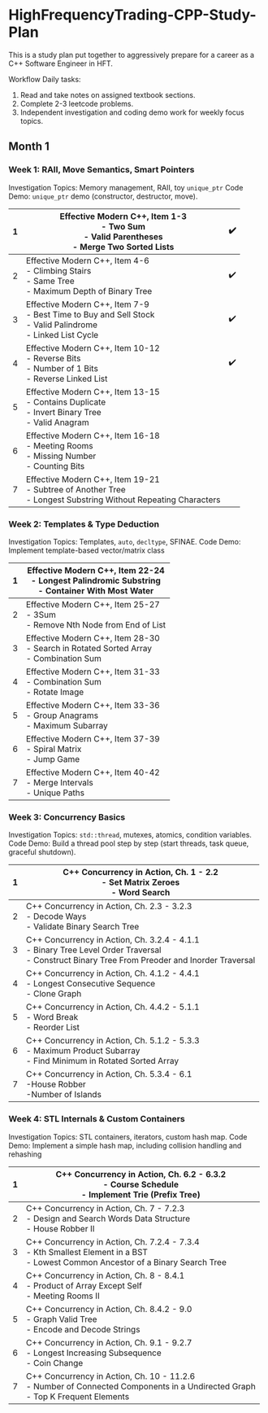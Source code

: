 # HighFrequencyTrading-CPP-Study-Plan

This is a study plan put together to aggressively prepare for a career as a C++ Software Engineer in HFT. 

Workflow
Daily tasks:
1. Read and take notes on assigned textbook sections. 
2. Complete 2-3 leetcode problems. 
3. Independent investigation and coding demo work for weekly focus topics. 

## **Month 1**
### **Week 1: RAII, Move Semantics, Smart Pointers**
Investigation Topics: Memory management, RAII, toy `unique_ptr`
Code Demo: `unique_ptr` demo (constructor, destructor, move).

| 1   | Effective Modern C++, Item 1-3<br>- Two Sum<br>- Valid Parentheses<br>- Merge Two Sorted Lists                    | ✔️  |
| --- | ----------------------------------------------------------------------------------------------------------------- | --- |
| 2   | Effective Modern C++, Item 4-6<br>- Climbing Stairs<br>- Same Tree<br>- Maximum Depth of Binary Tree              | ✔️  |
| 3   | Effective Modern C++, Item 7-9<br>- Best Time to Buy and Sell Stock<br>- Valid Palindrome<br>- Linked List Cycle  | ✔️  |
| 4   | Effective Modern C++, Item 10-12<br>- Reverse Bits<br>- Number of 1 Bits<br>- Reverse Linked List                 | ✔️  |
| 5   | Effective Modern C++, Item 13-15<br>- Contains Duplicate<br>- Invert Binary Tree<br>- Valid Anagram               |     |
| 6   | Effective Modern C++, Item 16-18<br>- Meeting Rooms<br>- Missing Number<br>- Counting Bits                        |     |
| 7   | Effective Modern C++, Item 19-21<br>- Subtree of Another Tree<br>- Longest Substring Without Repeating Characters |     |

### **Week 2: Templates & Type Deduction**
Investigation Topics: Templates, `auto`, `decltype`, SFINAE.
Code Demo: Implement template-based vector/matrix class 

| 1   | **Effective Modern C++, Item 22-24<br>- Longest Palindromic Substring<br>- Container With Most Water** |
| --- | ------------------------------------------------------------------------------------------------------ |
| 2   | Effective Modern C++, Item 25-27<br>- 3Sum<br>- Remove Nth Node from End of List                       |
| 3   | Effective Modern C++, Item 28-30<br>- Search in Rotated Sorted Array<br>- Combination Sum              |
| 4   | Effective Modern C++, Item 31-33<br>- Combination Sum<br>- Rotate Image<br>                            |
| 5   | Effective Modern C++, Item 33-36<br>- Group Anagrams<br>- Maximum Subarray                             |
| 6   | Effective Modern C++, Item 37-39<br>- Spiral Matrix<br>- Jump Game                                     |
| 7   | Effective Modern C++, Item 40-42<br>- Merge Intervals<br>- Unique Paths                                |

### Week 3: Concurrency Basics
Investigation Topics: `std::thread`, mutexes, atomics, condition variables.
Code Demo: Build a thread pool step by step (start threads, task queue, graceful shutdown).

| 1   | C++ Concurrency in Action, Ch. 1 - 2.2<br>- Set Matrix Zeroes<br>- Word Search                                                                    |
| --- | ------------------------------------------------------------------------------------------------------------------------------------------------- |
| 2   | C++ Concurrency in Action, Ch. 2.3 - 3.2.3<br>- Decode Ways<br>- Validate Binary Search Tree                                                      |
| 3   | C++ Concurrency in Action, Ch. 3.2.4 - 4.1.1<br>- Binary Tree Level Order Traversal<br>- Construct Binary Tree From Preoder and Inorder Traversal |
| 4   | C++ Concurrency in Action, Ch. 4.1.2 - 4.4.1<br>- Longest Consecutive Sequence<br>- Clone Graph                                                   |
| 5   | C++ Concurrency in Action, Ch. 4.4.2 - 5.1.1<br>- Word Break<br>- Reorder List                                                                    |
| 6   | C++ Concurrency in Action, Ch. 5.1.2 - 5.3.3<br>- Maximum Product Subarray<br>- Find Minimum in Rotated Sorted Array                              |
| 7   | C++ Concurrency in Action, Ch. 5.3.4 - 6.1<br>-House Robber<br>-Number of Islands                                                                 |

### Week 4: STL Internals & Custom Containers
Investigation Topics:  STL containers, iterators, custom hash map.
Code Demo: Implement a simple hash map, including collision handling and rehashing

| 1   | C++ Concurrency in Action, Ch. 6.2 - 6.3.2<br>- Course Schedule<br>- Implement Trie (Prefix Tree)                                   |
| --- | ----------------------------------------------------------------------------------------------------------------------------------- |
| 2   | C++ Concurrency in Action, Ch. 7 - 7.2.3<br>- Design and Search Words Data Structure<br>- House Robber II                           |
| 3   | C++ Concurrency in Action, Ch. 7.2.4 - 7.3.4<br>- Kth Smallest Element in a BST<br>- Lowest Common Ancestor of a Binary Search Tree |
| 4   | C++ Concurrency in Action, Ch. 8 - 8.4.1<br>- Product of Array Except Self<br>- Meeting Rooms II                                    |
| 5   | C++ Concurrency in Action, Ch. 8.4.2 - 9.0<br>- Graph Valid Tree<br>- Encode and Decode Strings                                     |
| 6   | C++ Concurrency in Action, Ch. 9.1 - 9.2.7<br>- Longest Increasing Subsequence<br>- Coin Change                                     |
| 7   | C++ Concurrency in Action, Ch. 10 - 11.2.6<br>- Number of Connected Components in a Undirected Graph<br>- Top K Frequent Elements   |

